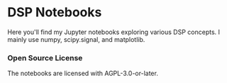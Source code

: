 # DSP Notebooks

Here you'll find my Jupyter notebooks exploring various DSP concepts. I mainly
use numpy, scipy.signal, and matplotlib.

### Open Source License

The notebooks are licensed with AGPL-3.0-or-later.
